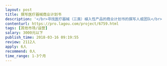 ```yaml
---                
layout: post       
title: 撰写医疗器械商业计划书           
description: '</br>寻找医疗器械（三类）植入性产品的商业计划书的撰写人或团队</br>希望有撰写医疗行业商业计划的经验背景</br>'     
contenturl: https://pro.lagou.com/project/6759.html      
tags: [其他市场/运营]            
salary: 3000元以下          
publish_time: 2018-03-16 09:19:55         
review: 2112人                   
apply: 6人                   
recommend: 0人                   
time_range: 1-3个月              
---                 
```

